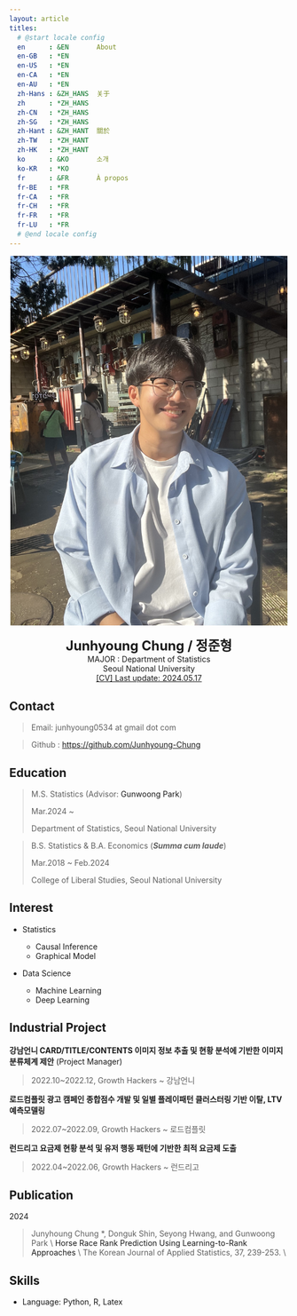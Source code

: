 ```yaml
---
layout: article
titles:
  # @start locale config
  en      : &EN       About
  en-GB   : *EN
  en-US   : *EN
  en-CA   : *EN
  en-AU   : *EN
  zh-Hans : &ZH_HANS  关于
  zh      : *ZH_HANS
  zh-CN   : *ZH_HANS
  zh-SG   : *ZH_HANS
  zh-Hant : &ZH_HANT  關於
  zh-TW   : *ZH_HANT
  zh-HK   : *ZH_HANT
  ko      : &KO       소개
  ko-KR   : *KO
  fr      : &FR       À propos
  fr-BE   : *FR
  fr-CA   : *FR
  fr-CH   : *FR
  fr-FR   : *FR
  fr-LU   : *FR
  # @end locale config
---
```

<p style="text-align: center;">
<img src="assets/images/me2.jpg" width="500">
</p>

<center>
<span style='font-size:170%;font-weight:bold'>
Junhyoung Chung / 정준형
</span>
</center>

<center>MAJOR : Department of Statistics</center>

<center>Seoul National University</center>

<div style="text-align: center">
<a href="/assets/main.pdf" class="image fit"><img src="images/marr_pic.jpg" alt="">[CV] Last update: 2024.05.17</a>
</div>

## Contact

> Email: junhyoung0534 at gmail dot com

> Github : <a href='https://github.com/Junhyoung-Chung'>https://github.com/Junhyoung-Chung</a>

## Education
> M.S. Statistics (Advisor: <a ref="https://sites.google.com/view/gwpark">Gunwoong Park</a>)
>
> Mar.2024 ~
>
> Department of Statistics, Seoul National University

> B.S. Statistics & B.A. Economics (_**Summa cum laude**_)
>
> Mar.2018 ~ Feb.2024
>
> College of Liberal Studies, Seoul National University

## Interest

* Statistics
  * Causal Inference
  * Graphical Model
  
* Data Science
  * Machine Learning
  * Deep Learning

## Industrial Project

__강남언니 CARD/TITLE/CONTENTS 이미지 정보 추출 및 현황 분석에 기반한 이미지 분류체계 제안__ (Project Manager)

> 2022.10~2022.12, Growth Hackers ~ 강남언니

__로드컴플릿 광고 캠페인 종합점수 개발 및 일별 플레이패턴 클러스터링 기반 이탈, LTV 예측모델링__

> 2022.07~2022.09, Growth Hackers ~ 로드컴플릿

__런드리고 요금제 현황 분석 및 유저 행동 패턴에 기반한 최적 요금제 도출__

> 2022.04~2022.06, Growth Hackers ~ 런드리고

## Publication

2024

> Junyhoung Chung $\ast$, Donguk Shin, Seyong Hwang, and Gunwoong Park \\
> <a ref="https://doi.org/10.5351/KJAS.2024.37.2.239">Horse Race Rank Prediction Using Learning-to-Rank Approaches</a> \\
> The Korean Journal of Applied Statistics, 37, 239-253. \\


## Skills

* Language: Python, R, Latex